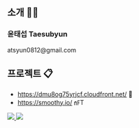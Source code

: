 <h2>소개 🙋🏻‍</h2>

<h3>윤태섭 Taesubyun</h3>
atsyun0812@gmail.com

<h2>프로젝트 📋</h3>

- https://dmu8og75yrjcf.cloudfront.net/ 🐶
- https://smoothy.io/ ㎋T

<a href="https://mercury-act-6a5.notion.site/8cf31ba28c3348bc9be9103d8ad15360" target="_blank"><img src="https://img.shields.io/badge/Notion-%23000000.svg?style=for-the-badge&logo=notion&logoColor=white"/>
<a href="http://www.linkedin.com/in/taesub-yun-51baa9220" target="_blank"><img src="https://img.shields.io/badge/linkedin-%230077B5.svg?style=for-the-badge&logo=linkedin&logoColor=white"/></a>
  
  

